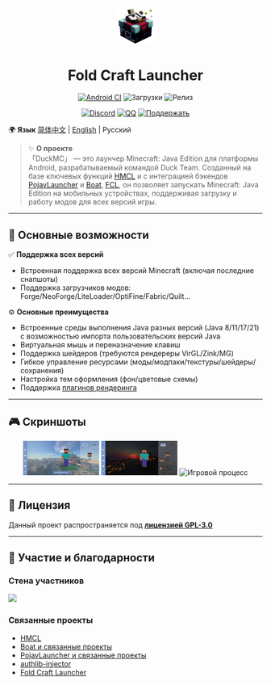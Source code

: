 <div align="center">
    <img width="75" src="/FCL/src/main/res/drawable/img_app.png"></img>
</div>

<h1 align="center">Fold Craft Launcher</h1>

<div align="center">

[![Android CI](https://github.com/FCL-Team/FoldCraftLauncher/actions/workflows/main.yml/badge.svg)](https://github.com/FCL-Team/FoldCraftLauncher/actions/workflows/main.yml)
![Загрузки](https://img.shields.io/github/downloads/FCL-Team/FoldCraftLauncher/total?style=flat-square&color=f18cb9)
![Релиз](https://img.shields.io/github/v/release/FCL-Team/FoldCraftLauncher?style=flat-square&color=f18cb9)

[![Discord](https://img.shields.io/badge/Discord-red?logo=discord&logoColor=white)](https://discord.gg/ffhvuXTwyV)
[![QQ](https://img.shields.io/badge/QQ-green)](http://qm.qq.com/cgi-bin/qm/qr?_wv=1027&k=LwxydGEvBZJnn09sXOjkQo9tuuLcYwx5&authKey=seyY5pPUCIHMWS5FqVryq926T0G2GarSXetpxxV9DJxBVt%2FPcg1vxN%2F%2FXpsCowyk&noverify=0&group_code=762054349)
[![Поддержать](https://img.shields.io/badge/sponsor-blue?logo=GitHub-Sponsors)](https://afdian.com/@tungs)

</div>

🌍 **Язык**
[简体中文](./README.md) | [English](./README_EN.md) | Русский

> ✨ **О проекте**  
> 「DuckMC」 — это лаунчер Minecraft: Java Edition для платформы Android, разрабатываемый командой Duck Team. Созданный на базе ключевых функций [HMCL](https://github.com/HMCL-dev/HMCL) и с интеграцией бэкендов [PojavLauncher](https://github.com/PojavLauncherTeam/PojavLauncher) и [Boat](https://github.com/AOF-Dev/Boat), [FCL](https://github.com/FCL-Team/FoldCraftLauncher), он позволяет запускать Minecraft: Java Edition на мобильных устройствах, поддерживая загрузку и работу модов для всех версий игры.

---

## 🚀 Основные возможности

✅ **Поддержка всех версий**  
- Встроенная поддержка всех версий Minecraft (включая последние снапшоты)
- Поддержка загрузчиков модов: Forge/NeoForge/LiteLoader/OptiFine/Fabric/Quilt...

⚙️ **Основные преимущества**  
- Встроенные среды выполнения Java разных версий (Java 8/11/17/21) с возможностью импорта пользовательских версий Java
- Виртуальная мышь и переназначение клавиш
- Поддержка шейдеров (требуются рендереры VirGL/Zink/MG)
- Гибкое управление ресурсами (моды/модпаки/текстуры/шейдеры/сохранения)
- Настройка тем оформления (фон/цветовые схемы)
- Поддержка [плагинов рендеринга](https://github.com/ShirosakiMio/FCLRendererPlugin)

---

## 🎮 Скриншоты

<div align="center">
  <img src="/.github/images/ui_main_light.jpg" width="30%" alt="Светлая тема">
  <img src="/.github/images/ui_main_dark.jpg" width="30%" alt="Тёмная тема">
  <img src="/.github/images/game.jpg" width="30%" alt="Игровой процесс">
</div>

---

## 📜 Лицензия

Данный проект распространяется под **[лицензией GPL-3.0](https://www.gnu.org/licenses/gpl-3.0.html)**

---

## 🤝 Участие и благодарности
### Стена участников
<a href="https://github.com/FCL-Team/FoldCraftLaucher/graphs/contributors">
  <img src="https://contrib.rocks/image?repo=FCL-Team/FoldCraftLauncher" />
</a>

### Связанные проекты
- [HMCL](https://github.com/HMCL-dev/HMCL)
- [Boat и связанные проекты](https://github.com/AOF-Dev/Boat)
- [PojavLauncher и связанные проекты](https://github.com/PojavLauncherTeam/PojavLauncher)
- [authlib-injector](https://github.com/yushijinhun/authlib-injector)
- [Fold Craft Launcher](https://github.com/FCL-Team/FoldCraftLauncher)
